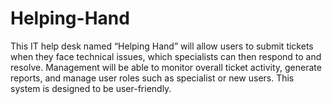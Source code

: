 # Helping-Hand
 This IT help desk named “Helping Hand” will allow users to submit tickets when they face technical issues, which specialists can then respond to and resolve. Management will be able to monitor overall ticket activity, generate reports, and manage user roles such as specialist or new users. This system is designed to be user-friendly.
